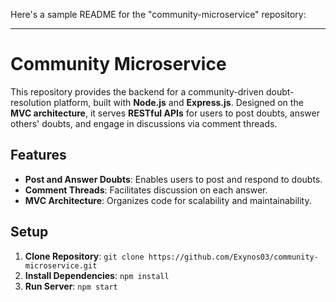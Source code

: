 Here's a sample README for the "community-microservice" repository:

---

# Community Microservice

This repository provides the backend for a community-driven doubt-resolution platform, built with **Node.js** and **Express.js**. Designed on the **MVC architecture**, it serves **RESTful APIs** for users to post doubts, answer others' doubts, and engage in discussions via comment threads.

## Features

- **Post and Answer Doubts**: Enables users to post and respond to doubts.
- **Comment Threads**: Facilitates discussion on each answer.
- **MVC Architecture**: Organizes code for scalability and maintainability.

## Setup

1. **Clone Repository**: `git clone https://github.com/Exynos03/community-microservice.git`
2. **Install Dependencies**: `npm install`
3. **Run Server**: `npm start`

